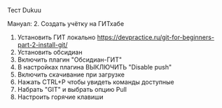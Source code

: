 Тест Dukuu

Мануал:
2. Создать учётку на ГИТхабе
1. Установить ГИТ локально https://devpractice.ru/git-for-beginners-part-2-install-git/
3. Установить обсидиан
4. Включить плагин "Обсидиан-ГИТ"
  1. В настройках плагина ВЫКЛЮЧИТЬ "Disable push"
  2. Включить скачивание при загрузке
 5. Нажать CTRL+P чтобы увидеть команды доступные
   1. Набрать "GIT" и выбрать опцию Pull
5. Настроить горячие клавиши
